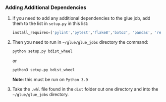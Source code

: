 ### Adding Additional Dependencies

1. if you need to add any additional dependencies to the glue job, add them to the list in `setup.py` in this list:
   
    ```py
    install_requires=['pylint','pytest','flake8','boto3', 'pandas', 'requests', 'sagemaker', 'python-dotenv', 'pycaret', 'tensorflow', 'gunicorn','joblib''shap']
    ```

2. Then you need to run in `~/glue/glue_jobs` directory the command:

    ```sh
    python setup.py bdist_wheel
    ```

    or 

    ```sh
    python3 setup.py bdist_wheel
    ```

    **Note**: this must be run on `Python 3.9`

3. Take the `.whl` file found in the `dist` folder out one directory and into the `~/glue/glue_jobs` directory.
